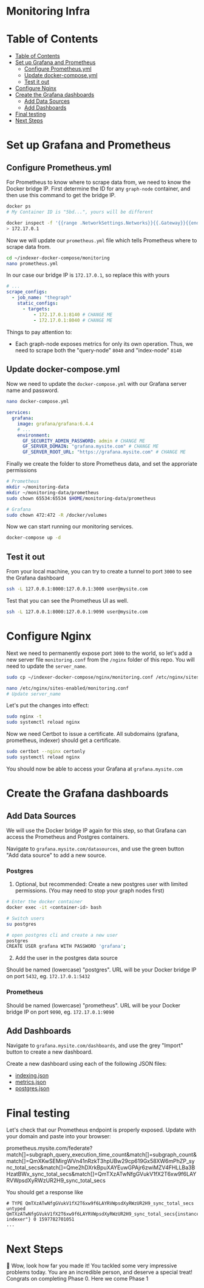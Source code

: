 <h1>Monitoring Infra</h1>

# Table of Contents

<!-- TOC START min:1 max:2 link:true asterisk:false update:true -->
- [Table of Contents](#table-of-contents)
- [Set up Grafana and Prometheus](#set-up-grafana-and-prometheus)
  - [Configure Prometheus.yml](#configure-prometheusyml)
  - [Update docker-compose.yml](#update-docker-composeyml)
  - [Test it out](#test-it-out)
- [Configure Nginx](#configure-nginx)
- [Create the Grafana dashboards](#create-the-grafana-dashboards)
  - [Add Data Sources](#add-data-sources)
  - [Add Dashboards](#add-dashboards)
- [Final testing](#final-testing)
- [Next Steps](#next-steps)
<!-- TOC END -->


# Set up Grafana and Prometheus

## Configure Prometheus.yml

For Prometheus to know where to scrape data from, we need to know the Docker bridge IP. First determine the ID for any `graph-node` container, and then use this command to get the bridge IP.

```bash
docker ps
# My Container ID is "5bd...", yours will be different

docker inspect -f '{{range .NetworkSettings.Networks}}{{.Gateway}}{{end}}' <container-ID>
> 172.17.0.1
```

Now we will update our `prometheus.yml` file which tells Prometheus where to scrape data from.

```bash
cd ~/indexer-docker-compose/monitoring
nano prometheus.yml
```

In our case our bridge IP is `172.17.0.1`, so replace this with yours

```yaml
# ...
scrape_configs:
  - job_name: "thegraph"
    static_configs:
      - targets:
          - 172.17.0.1:8140 # CHANGE ME
          - 172.17.0.1:8040 # CHANGE ME
```

Things to pay attention to:

- Each graph-node exposes metrics for only its own operation. Thus, we need to scrape both the "query-node" `8040` and "index-node" `8140`

## Update docker-compose.yml

Now we need to update the `docker-compose.yml` with our Grafana server name and password.

```bash
nano docker-compose.yml
```

```yaml
services:
  grafana:
    image: grafana/grafana:6.4.4
    # ...
    environment:
      GF_SECURITY_ADMIN_PASSWORD: admin # CHANGE ME
      GF_SERVER_DOMAIN: "grafana.mysite.com" # CHANGE ME
      GF_SERVER_ROOT_URL: "https://grafana.mysite.com" # CHANGE ME
```

Finally we create the folder to store Prometheus data, and set the approriate permissions

```bash
# Prometheus
mkdir ~/monitoring-data
mkdir ~/monitoring-data/prometheus
sudo chown 65534:65534 $HOME/monitoring-data/prometheus

# Grafana
sudo chown 472:472 -R /docker/volumes
```

Now we can start running our monitoring services.

```bash
docker-compose up -d
```

## Test it out

From your local machine, you can try to create a tunnel to port `3000` to see the Grafana dashboard

```bash
ssh -L 127.0.0.1:8000:127.0.0.1:3000 user@mysite.com
```

Test that you can see the Prometheus UI as well.

```bash
ssh -L 127.0.0.1:8000:127.0.0.1:9090 user@mysite.com
```

# Configure Nginx

Next we need to permanently expose port `3000` to the world, so let's add a new server file `monitoring.conf` from the `/nginx` folder of this repo. You will need to update the `server_name`.

```bash
sudo cp ~/indexer-docker-compose/nginx/monitoring.conf /etc/nginx/sites-enabled

nano /etc/nginx/sites-enabled/monitoring.conf
# Update server_name
```

Let's put the changes into effect:

```bash
sudo nginx -t
sudo systemctl reload nginx
```

Now we need Certbot to issue a certificate. All subdomains (grafana, prometheus, indexer) should get a certificate.

```bash
sudo certbot --nginx certonly
sudo systemctl reload nginx
```

You should now be able to access your Grafana at `grafana.mysite.com`

# Create the Grafana dashboards

## Add Data Sources

We will use the Docker bridge IP again for this step, so that Grafana can access the Prometheus and Postgres containers.

Navigate to `grafana.mysite.com/datasources`, and use the green button "Add data source" to add a new source.

### Postgres

1. Optional, but recommended: Create a new postgres user with limited permissions. (You may need to stop your graph nodes first)

```bash
# Enter the docker container
docker exec -it <container-id> bash

# Switch users
su postgres

# open postgres cli and create a new user
postgres
CREATE USER grafana WITH PASSWORD 'grafana';
```

2. Add the user in the postgres data source

Should be named (lowercase) "postgres". URL will be your Docker bridge IP on port `5432`, eg. `172.17.0.1:5432`

### Prometheus

Should be named (lowercase) "prometheus". URL will be your Docker bridge IP on port `9090`, eg. `172.17.0.1:9090`

## Add Dashboards

Navigate to `grafana.mysite.com/dashboards`, and use the grey "Import" button to create a new dashboard.

Create a new dashboard using each of the following JSON files:

- [indexing.json](./dashboards/indexing.json)
- [metrics.json](./dashboards/metrics.json)
- [postgres.json](./dashboards/postgres.json)

# Final testing

Let's check that our Prometheus endpoint is properly exposed. Update with your domain and paste into your browser:

prometheus.mysite.com/federate?match[]=subgraph_query_execution_time_count&match[]=subgraph_count&match[]=QmXKwSEMirgWVn41nRzkT3hpUBw29cp619Gx58XW6mPhZP_sync_total_secs&match[]=Qme2hDXrkBpuXAYEuwGPAjr6zwiMZV4FHLLBa3BHzatBWx_sync_total_secs&match[]=QmTXzATwNfgGVukV1fX2T6xw9f6LAYRVWpsdXyRWzUR2H9_sync_total_secs

You should get a response like

```
# TYPE QmTXzATwNfgGVukV1fX2T6xw9f6LAYRVWpsdXyRWzUR2H9_sync_total_secs untyped
QmTXzATwNfgGVukV1fX2T6xw9f6LAYRVWpsdXyRWzUR2H9_sync_total_secs{instance="172.17.0.1:8040",job="thegraph-indexer"} 0 1597782701051
...
```

# Next Steps

🥳 Wow, look how far you made it! You tackled some very impressive problems today. You are an incredible person, and deserve a special treat! Congrats on completing Phase 0. Here we come Phase 1

